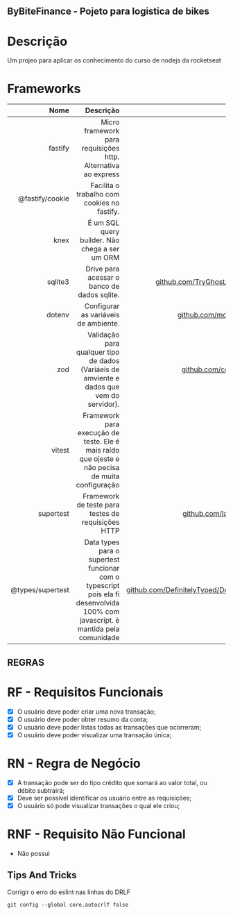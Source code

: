 ## ByBiteFinance - Pojeto para logistica de bikes

# Descrição
Um projeo para aplicar os conhecimento do curso de nodejs da rocketseat

# Frameworks

| Nome | Descrição | Link |
| ------:| -----------:| -----------:|
| fastify   | Micro framework para requisições http. Alternativa ao express | [fastify.io](https://www.fastify.io/) |
| @fastify/cookie | Facilita o trabalho com cookies no fastify.  | [fastify.io](https://www.fastify.io/) |
| knex |  É um SQL query builder. Não chega a ser um ORM | [knexjs.org](https://knexjs.org/) |
| sqlite3 | Drive para acessar o banco de dados sqlite. | [github.com/TryGhost/node-sqlite3](https://github.com/TryGhost/node-sqlite3) |
| dotenv | Configurar as variáveis de ambiente. | [github.com/motdotla/dotenv](https://github.com/motdotla/dotenv) |
| zod | Validação para qualquer tipo de dados (Variáeis de amviente e dados que vem do servidor).  | [github.com/colinhacks/zod](https://github.com/colinhacks/zod) |
| vitest | Framework para execução de teste. Ele é mais raído que ojeste e não pecisa de muita configuração  | [vitest.dev](https://vitest.dev/) |
| supertest | Framework de teste para testes de requisições HTTP | [github.com/ladjs/supertest](https://github.com/ladjs/supertest#readme) |
| @types/supertest | Data types para o supertest funcionar com o typescript pois ela fi desenvolvida 100% com javascript. è mantida pela comunidade | [github.com/DefinitelyTyped/DefinitelyTyped](https://github.com/DefinitelyTyped/DefinitelyTyped) |

## REGRAS

# RF - Requisitos Funcionais

- [x] O usuário deve poder criar uma nova transação;
- [x] O usuário deve poder obter resumo da conta;
- [x] O usuário deve poder listas todas as transações que ocorreram;
- [x] O usuário deve poder visualizar uma transação única;

# RN - Regra de Negócio

- [x] A transação pode ser do tipo crédito que somará ao valor total, ou débito subtrairá;
- [x] Deve ser possível identificar os usuário entre as requisições;
- [x] O usuário só pode visualizar transações o qual ele criou;

# RNF - Requisito Não Funcional

- Não possui


## Tips And Tricks

Corrigir o erro do eslint nas linhas do DRLF

```
git config --global core.autocrlf false
```